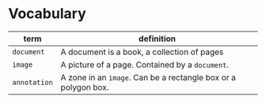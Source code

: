 # Vocabulary

| term         | definition                                                     |
| ------------ | -------------------------------------------------------------- |
| `document`   | A document is a book, a collection of pages                    |
| `image`      | A picture of a page. Contained by a `document`.                |
| `annotation` | A zone in an `image`. Can be a rectangle box or a polygon box. |
